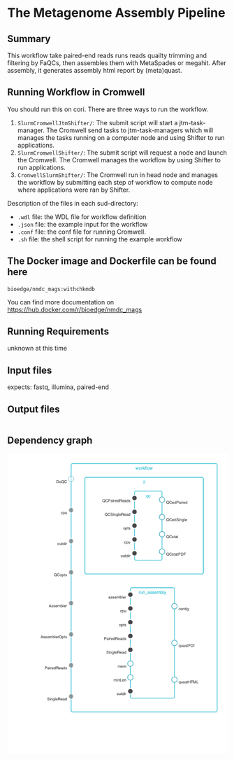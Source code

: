 # The Metagenome Assembly Pipeline

## Summary
This workflow take paired-end reads runs reads quailty trimming and filtering by FaQCs, then assembles them with MetaSpades or megahit. 
After assembly, it generates assembly html report by (meta)quast.

## Running Workflow in Cromwell
You should run this on cori. There are three ways to run the workflow.  
1. `SlurmCromwellJtmShifter/`: The submit script will start a jtm-task-manager. The Cromwell send tasks to jtm-task-managers which will manages the tasks running on a computer node and using Shifter to run applications. 
2. `SlurmCromwellShifter/`: The submit script will request a node and launch the Cromwell.  The Cromwell manages the workflow by using Shifter to run applications. 
3. `CronwellSlurmShifter/`: The Cromwell run in head node and manages the workflow by submitting each step of workflow to compute node where applications were ran by Shifter.

Description of the files in each sud-directory:
 - `.wdl` file: the WDL file for workflow definition
 - `.json` file: the example input for the workflow
 - `.conf` file: the conf file for running Cromwell.
 - `.sh` file: the shell script for running the example workflow

## The Docker image and Dockerfile can be found here

```
bioedge/nmdc_mags:withchkmdb
```

You can find more documentation on https://hub.docker.com/r/bioedge/nmdc_mags

## Running Requirements
unknown at this time

## Input files
expects: fastq, illumina, paired-end

## Output files
```
```

## Dependency graph
![metagenome assembly workflow](workflow_assembly.png)
